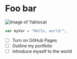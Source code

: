 # Foo bar

![Image of Yaktocat](https://octodex.github.com/images/yaktocat.png)

```javascript
var myVar = "Hello, world!";
```

- [ ] Turn on GitHub Pages
- [ ] Outline my portfolio
- [ ] Introduce myself to the world
